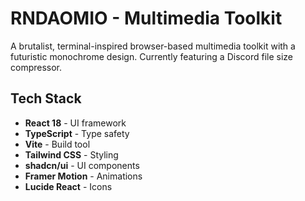 # RNDAOMIO - Multimedia Toolkit

A brutalist, terminal-inspired browser-based multimedia toolkit with a futuristic monochrome design. Currently featuring a Discord file size compressor.

## Tech Stack

- **React 18** - UI framework
- **TypeScript** - Type safety
- **Vite** - Build tool
- **Tailwind CSS** - Styling
- **shadcn/ui** - UI components
- **Framer Motion** - Animations
- **Lucide React** - Icons

